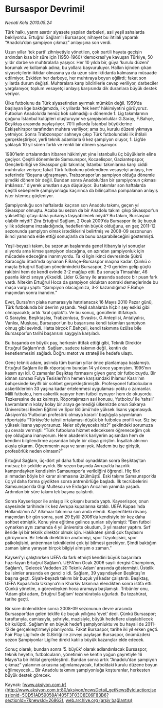 # Bursaspor Devrimi!

*Necati Kola 2010.05.24*

<font class="agenda2NewsSpot">
 Türk halkı, yarım asırdır siyasete yapılan darbeleri, asıl yeşil sahalarda bekliyordu. Ertuğrul Sağlam’lı Bursaspor, nihayet bu  ihtilali yaparak “Anadolu’dan şampiyon çıkmaz” anlayışına son verdi.
</font>
<font class="newsDetail">
 <p class="MsoNormal">
  Uzun yıllar ‘tek parti’ zihniyetiyle yönetilen, çok partili hayata geçişin ardından kısa bir süre için (1950-1960) ‘demokrasi’ye kavuşan Türkiye, 50 yıldır darbe ve muhtıralarla yaşıyor. Her 10 yılda bir, güya ‘kurulu düzeni’ korumak ve kollamak adına, bu yollara başvuruluyor. Halkın içinden çıkan siyasetçilerin iktidar olmasına ya da uzun süre iktidarda kalmasına müsaade edilmiyor. Eskiden her darbeye, her muhtıraya boyun eğilirdi; fakat son yıllarda durum değişti. Muhtıralara karşı bildirilerle cevap veriliyor, darbeciler yargılanıyor, toplum vesayetçi anlayış karşısında dik duranlara büyük destek veriyor.
 </p>
 <p class="MsoNormal">
  Ülke futbolunu da Türk siyasetinden ayırmak mümkün değil. 1959’da başlayan lige baktığımızda, ilk yıllarda ‘tek kent’ hâkimiyetini görüyoruz. Futbolun Anadolu’da henüz kök salmadığı o dönemde 1. Lig takımlarının çoğunu İstanbul kulüpleri oluşturuyor ve şampiyonluklar G.Saray, F.Bahçe, Beşiktaş arasında paylaşılıyor. 70’li yıllarda İstanbul büyüklerine Eskişehirspor tarafından muhtıra veriliyor; ama bu, kurulu düzeni yıkmaya yetmiyor. Sonra Trabzonspor sahneye çıkıp Türk futbolundaki ilk ihtilali gerçekleştiriyor, yerli teknik adamlarla 6 kez şampiyon oluyor, 1. Lig’de yaklaşık 10 yıl süren farklı ve renkli bir dönem yaşanıyor.
 </p>
 <p class="MsoNormal">
  1980’lerin ortalarından itibaren hâkimiyet yine İstanbullu üç büyüklerin eline geçiyor. Çeşitli dönemlerde Samsunspor, Kocaelispor, Gaziantepspor, Gençlerbirliği ve Sivasspor gibi takımlar, İstanbul takımlarına karşı ciddi muhtıralar veriyor; fakat Türk futbolunu yönlendiren vesayetçi anlayış, her seferinde “Boşuna uğraşmayın. Trabzonspor’un şampiyon olduğu dönemle şimdiki dönem bir değil. Bundan sonra Anadolu’dan bir şampiyonun çıkması imkânsız.” diyerek umutları suya düşürüyor. Bu takımlar son haftalarda çeşitli sebeplerle şampiyonluğu kaçırınca da bilinçaltına pompalanan anlayış ister istemez güçleniyor.
 </p>
 <p class="MsoNormal">
  Şampiyonluğu son haftalarda kaçıran son Anadolu takımı, geçen yıl Sivasspor olmuştu. Acaba bu sezon da bir Anadolu takımı çıkıp Sivasspor’un yükselttiği çıtayı daha yukarıya taşıyabilecek miydi? Bu takım, Bursaspor olabilir miydi? Zira Ertuğrul Sağlam, 2 Ocak 2009’da Bursaspor ile üç buçuk yıllık sözleşme imzaladığında, hedeflerinin büyük olduğunu, en geç 2011-12 sezonunda şampiyon olmak istediklerini belirtmiş ve 2008-09 sezonunun ikinci yarısında elde ettiği sonuçlarla da bunu başarabileceğini göstermişti.
 </p>
 <p class="MsoNormal">
  Yeşil-beyazlı takım, bu sezonun başlarında genel itibarıyla iyi sonuçlar alıyordu ama kimse şampiyon olacağına, en azından şampiyonluk için mücadele edeceğine inanmıyordu. Ta ki ligin ikinci devresinde Şükrü Saracoğlu Stadı’nda oynanan F.Bahçe-Bursaspor maçına kadar. Çünkü o maçta Ertuğrul Sağlam yönetimindeki Bursaspor, 2-0 geriden gelip güçlü rakibini hem de kendi evinde 3-2 mağlup etti. Bu sonuçla Timsahlar, 46 puanla ikinci sıraya yükseldi. Lider G.Saray ile arasında sadece bir puan fark vardı. Nitekim Ertuğrul Hoca da şampiyon olduktan sonraki demeçlerinde bu maça vurgu yaptı: “Şampiyon olacağımıza, 3-2 kazandığımız F.Bahçe maçından sonra inandım.”
 </p>
 <p class="MsoNormal">
  Evet, Bursa’nın plaka numarasıyla hatırlanacak 16 Mayıs 2010 Pazar günü, Türk futbolunda bir devrim yaşandı. Yeşil sahalarda hiçbir şey eskisi gibi olmayacaktı; artık ‘kral çıplak’tı. Ve bu sonuç, gönüllerin ittifakıydı. G.Saraylısı, Beşiktaşlısı, Trabzonlusu, Sivaslısı, G.Anteplisi, Antalyalısı, Vanlısı, Muşlusu, Bursaspor’un bu başarısına kendi takımları şampiyon olmuş gibi sevindi. Hatta birçok F.Bahçeli, kendi takımına üzülse bile Bursaspor’un tarihî başarısını saygıyla karşıladı.
 </p>
 <p class="MsoNormal">
  Bu başarıda en büyük pay, herkesin ittifak ettiği gibi, Teknik Direktör Ertuğrul Sağlam’ındı. Sağlam, sadece takımın değil, kentin de kenetlenmesini sağladı. Doğru metot ve strateji ile hedefe ulaştı.
 </p>
 <p class="MsoNormal">
  Genç teknik adam, aslında tüm bunları yıllar önce planlamaya başlamıştı. Ertuğrul Sağlam ile ilk röportajımı bundan 14 yıl önce yapmıştım. 1996’nın kasım ayı idi. O zamanlar Beşiktaş formasını giyen genç bir futbolcuydu. Bir idman sonrası Fulya Tesisleri’nin hemen karşısındaki Ihlamur Kasrı’nın bahçesinde keyifli bir sohbet gerçekleştirmiştik. Profesyonel futbolcuların askerliklerinin 33 yaşına kadar ertelenmesi uygulaması yoktu o zamanlar. Millî futbolcu, hem askerlik yapıyor hem futbol oynuyor hem de okuyordu. Tezkeresine de az kalmıştı. Röportajımızın asıl konusu, ‘futbolcu’ ile ‘tahsil’ kavramlarının kolay kolay bir araya gelmediği ülkemizde onun Sakarya Üniversitesi Beden Eğitimi ve Spor Bölümü’nde yüksek lisans yapmasıydı. Aksiyon’da ‘Futbolun profesörü olmaya kararlı’ başlığıyla yayımlanan röportajda “Türkiye’de tahsil ortalaması düşük bir futbolcu profili var. Siz ise yüksek lisans yapıyorsunuz. Neler söyleyeceksiniz?” şeklindeki sorumuza şu cevabı vermişti: “Türk futboluna hizmet edeceksem öğreneceğim çok şey olduğuna inanıyorum. Hem akademik kariyerim açısından hem de kendimi bilgilendirme açısından böyle bir olaya giriştim. İnşallah alnımın akıyla çıkarım. Öğrenmenin yaşı ve sınırı yok. Madem bu işe giriştik, profesörlük neden olmasın?”
 </p>
 <p class="MsoNormal">
  Ertuğrul Sağlam, üç-dört yıl daha futbol oynadıktan sonra Beşiktaş’tan mutsuz bir şekilde ayrıldı. Bir sezon başında Avrupa’da hazırlık kampındayken kendisinin Samsunspor’a verildiğini öğrendi. Hiç fikri alınmadan böyle bir karar alınmasına üzülmüştü. Eski takımı Samsunspor’da üç yıl daha forma giydikten sonra antrenörlüğe başladı. İlk tecrübelerini Samsunspor’da Gigi Multescu ve Erdoğan Arıca’nın yanında yaşadı. Ardından bir süre takımı tek başına çalıştırdı.
 </p>
 <p class="MsoNormal">
  Sonra Kayserispor ile anlaşıp ilk çıkışını burada yaptı. Kayserispor, onun sayesinde tarihinde ilk kez Avrupa kupalarına katıldı. UEFA Kupası’nda Hollanda’nın AZ Alkmaar takımına son anda elendi. Kayseri’deki rövanş maçından bir gün sonra, yani 29 Eylül 2006’da kendisiyle bir kez daha sohbet etmiştik. Konu yine eğitime gelince şunları söylemişti: “Ben futbol oynarken aynı zamanda 4 yıl üniversite okudum, 3 yıl master yaptım. Sırf ileride iyi bir teknik direktör olmak için. Hakikaten şimdi çok faydasını görüyorum. Bir teknik direktörün anatomiyi, spor fizyolojisini, spor psikolojisini, antrenman tekniklerini çok iyi bilmesi gerekiyor. Şimdi baktığım zaman işime yarayan birçok bilgiyi almışım o zaman.”
 </p>
 <p class="MsoNormal">
  Kayseri’yi çalıştırırken UEFA da fark etmişti kendini büyük başarılara hazırlayan Ertuğrul Sağlam’ı. UEFA’nın Ocak 2006 sayılı dergisi Champions, Sağlam’ı, ‘Gelecek Vadeden 20 Teknik Adam’ arasında göstermişti. Üstelik bu isimler arasında en genci o idi. Sağlam, 39 yaşındayken Beşiktaş’ın başına geçti. Siyah-beyazlı takımı bir buçuk yıl kadar çalıştırdı. Beşiktaş, UEFA Kupası’nda Ukrayna’nın Kharkiv takımına elendikten sonra istifa etti. Çünkü yönetim, o görevdeyken hoca aramaya başlamıştı. Tribünler onu, ‘Adam gibi adam, Ertuğrul Sağlam’ tezahüratıyla uğurladı. Bu tezahürat, tarihe geçti.
 </p>
 <p class="MsoNormal">
  Bir süre dinlendikten sonra 2008-09 sezonunun devre arasında Bursaspor’dan gelen teklife üç buçuk yıllığına ‘evet’ dedi. Çünkü Bursaspor; taraftarıyla, camiasıyla, şehriyle, mazisiyle, büyük hedeflere ulaşılabilecek bir kulüptü. Sağlam’ın en büyük hedefi şampiyonluktu ve bu hayali de 2011-12’de gerçekleştirmeyi planlıyordu. Fakat Bursaspor, tarihe iki yıl erken geçti. Fair Play Ligi’nde de G.Birliği ile zirveyi paylaşan Bursaspor, önümüzdeki sezon Şampiyonlar Ligi’ne direkt katılıp büyük kazançlar elde edecek.
 </p>
 <p class="MsoNormal">
  Sonuç olarak, bundan sonra ‘5. büyük’ olarak adlandırılacak Bursaspor, teknik heyetin, futbolcuların, yönetimin ve kentin yoğun gayretiyle 16 Mayıs’ta bir ihtilal gerçekleştirdi. Bundan sonra artık “Anadolu’dan şampiyon çıkmaz” yalanının arkasına sığınılamayacak, futboldaki kurulu düzene boyun eğilmeyecek… Bir Anadolu takımını şampiyonluğa koşturanlar, herkesten büyük destek görecek.
 </p>
 <p>
 </p>
</font>

Kaynak: [www.aksiyon.com.tr](http://www.aksiyon.com.tr:80/aksiyon/newsDetail_getNewsById.action;jsessionid=5CD51AD59058A1405F3F03C8E06F83B6?sectionId=7&newsId=26863), [web.archive.org (arşiv bağlantısı)](http://web.archive.org/web/20100606095958/http://www.aksiyon.com.tr:80/aksiyon/newsDetail_getNewsById.action;jsessionid=5CD51AD59058A1405F3F03C8E06F83B6?sectionId=7&newsId=26863)

